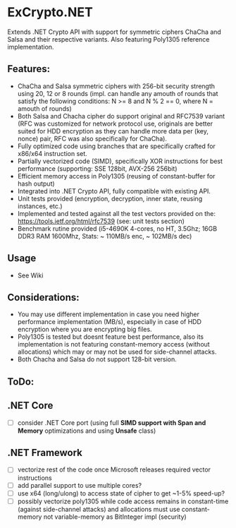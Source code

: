 # ExCrypto.NET
Extends .NET Crypto API with support for symmetric ciphers ChaCha and Salsa and their respective variants. Also featuring Poly1305 reference implementation.

Features:
---------
- ChaCha and Salsa symmetric ciphers with 256-bit security strength using 20, 12 or 8 rounds (impl. can handle any amouth of rounds that satisfy the following conditions: N >= 8 and N % 2 == 0, where N = amouth of rounds)
- Both Salsa and Chacha cipher do support original and RFC7539 variant (RFC was customized for network protocol use, originals are better suited for HDD encryption as they can handle more data per (key, nonce) pair, RFC was also specifically for ChaCha).
- Fully optimized code using branches that are specifically crafted for x86/x64 instruction set.
- Partially vectorized code (SIMD), specifically XOR instructions for best performance (supporting: SSE 128bit, AVX-256 256bit)
- Efficient memory access in Poly1305 (reusing of constant-buffer for hash output)
- Integrated into .NET Crypto API, fully compatible with existing API.
- Unit tests provided (encryption, decryption, inner state, reusing instances, etc.)
- Implemented and tested against all the test vectors provided on the: https://tools.ietf.org/html/rfc7539 (see: unit tests section)
- Benchmark rutine provided (i5-4690K 4-cores, no HT, 3.5Ghz; 16GB DDR3 RAM 1600Mhz, Stats: ~ 110MB/s enc, ~ 102MB/s dec)

Usage
-----
- See Wiki

Considerations:
---------------
- You may use different implementation in case you need higher performance implementation (MB/s), especially in case of HDD encryption where you are encrypting big files.
- Poly1305 is tested but doesnt feature best performance, also its implementation is not featuring constant-memory access (without allocations) which may or may not be used for side-channel attacks.
- Both Chacha and Salsa do not support 128-bit version.

ToDo:
-----

.NET Core
----------
- [ ] consider .NET Core port (using full **SIMD support with Span and Memory** optimizations and using **Unsafe** class)

.NET Framework
----------------
- [ ] vectorize rest of the code once Microsoft releases required vector instructions
- [ ] add parallel support to use multiple cores?
- [ ] use x64 (long/ulong) to access state of cipher to get ~1-5% speed-up?
- [ ] possibly vectorize poly1305 while code access remains in constant-time (against side-channel attacks) and allocations must use constant-memory not variable-memory as BitInteger impl (security)
